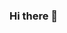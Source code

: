 ### Hi there 👋

<!--
**Facundosuez/Facundosuez** is a ✨ _special_ ✨ repository because its `README.md` (this file) appears on your GitHub profile.

# Facundo Suez 😃
Estudiante | Lic. en gestion de tecnologia de la informacion | (https://github.com/Facundosuez) | Learning |

## 🧐 About me




## ⚡ Technologies
Puedo desarrollarme en el area de
-Phyton-SQL-HTML-CSS

## 📫 Contact Me
- Twitter - [@facusuez](https://twitter.com/FacuSuez_19)
- LinkedIn - [Facundo Suez](https://www.linkedin.com/in/facundo-s-834127189/)
- Proximamente Blog.
-->
